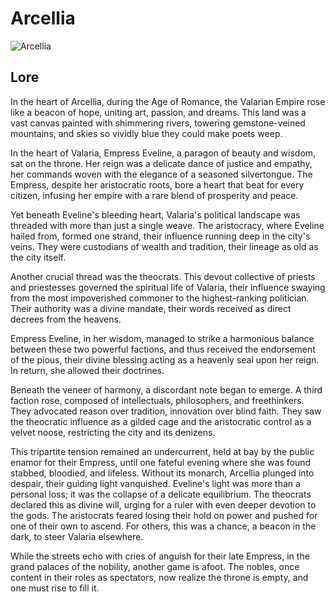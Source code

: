 # Arcellia
![Arcellia](https://github.com/jaborsh/Arcellia/assets/73198594/51185e75-cc21-437b-92b7-ecbc5f9b1d7b)

## Lore
In the heart of Arcellia, during the Age of Romance, the Valarian Empire rose like a beacon of hope, uniting art, passion, and dreams. This land was a vast canvas painted with shimmering rivers, towering gemstone-veined mountains, and skies so vividly blue they could make poets weep. 

In the heart of Valaria, Empress Eveline, a paragon of beauty and wisdom, sat on the throne. Her reign was a delicate dance of justice and empathy, her commands woven with the elegance of a seasoned silvertongue. The Empress, despite her aristocratic roots, bore a heart that beat for every citizen, infusing her empire with a rare blend of prosperity and peace.

Yet beneath Eveline's bleeding heart, Valaria's political landscape was threaded with more than just a single weave. The aristocracy, where Eveline hailed from, formed one strand, their influence running deep in the city's veins. They were custodians of wealth and tradition, their lineage as old as the city itself. 

Another crucial thread was the theocrats. This devout collective of priests and priestesses governed the spiritual life of Valaria, their influence swaying from the most impoverished commoner to the highest-ranking politician. Their authority was a divine mandate, their words received as direct decrees from the heavens.

Empress Eveline, in her wisdom, managed to strike a harmonious balance between these two powerful factions, and thus received the endorsement of the pious, their divine blessing acting as a heavenly seal upon her reign. In return, she allowed their doctrines.

Beneath the veneer of harmony, a discordant note began to emerge. A third faction rose, composed of intellectuals, philosophers, and freethinkers. They advocated reason over tradition, innovation over blind faith. They saw the theocratic influence as a gilded cage and the aristocratic control as a velvet noose, restricting the city and its denizens.

This tripartite tension remained an undercurrent, held at bay by the public enamor for their Empress, until one fateful evening where she was found stabbed, bloodied, and lifeless. Without its monarch, Arcellia plunged into despair, their guiding light vanquished. Eveline's light was more than a personal loss; it was the collapse of a delicate equilibrium. The theocrats declared this as divine will, urging for a ruler with even deeper devotion to the gods. The aristocrats feared losing their hold on power and pushed for one of their own to ascend. For others, this was a chance, a beacon in the dark, to steer Valaria elsewhere.

While the streets echo with cries of anguish for their late Empress, in the grand palaces of the nobility, another game is afoot. The nobles, once content in their roles as spectators, now realize the throne is empty, and one must rise to fill it.

